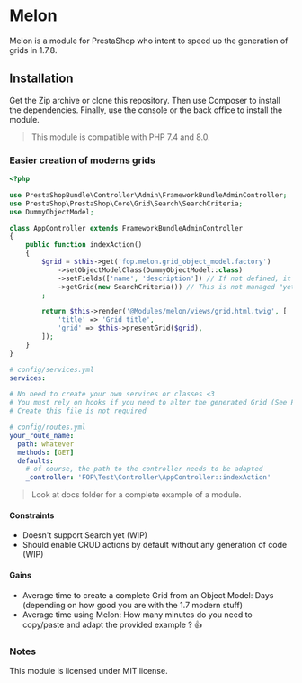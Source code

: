 # Melon

Melon is a module for PrestaShop who intent to speed up the generation of grids in 1.7.8.

## Installation

Get the Zip archive or clone this repository.
Then use Composer to install the dependencies.
Finally, use the console or the back office to install the module.

> This module is compatible with PHP 7.4 and 8.0.

### Easier creation of moderns grids

```php
<?php

use PrestaShopBundle\Controller\Admin\FrameworkBundleAdminController;
use PrestaShop\PrestaShop\Core\Grid\Search\SearchCriteria;
use DummyObjectModel;

class AppController extends FrameworkBundleAdminController
{
    public function indexAction()
    {
        $grid = $this->get('fop.melon.grid_object_model.factory')
            ->setObjectModelClass(DummyObjectModel::class)
            ->setFields(['name', 'description']) // If not defined, it will use all the fields
            ->getGrid(new SearchCriteria()) // This is not managed "yet"
        ;

        return $this->render('@Modules/melon/views/grid.html.twig', [
            'title' => 'Grid title',
            'grid' => $this->presentGrid($grid),
        ]);
    }
}
```

```yaml
# config/services.yml
services:

# No need to create your own services or classes <3
# You must rely on hooks if you need to alter the generated Grid (See PrestaShop devdocs)
# Create this file is not required
```

```yaml
# config/routes.yml
your_route_name:
  path: whatever
  methods: [GET]
  defaults:
    # of course, the path to the controller needs to be adapted
    _controller: 'FOP\Test\Controller\AppController::indexAction'
```

> Look at docs folder for a complete example of a module.

#### Constraints

* Doesn't support Search yet (WIP)
* Should enable CRUD actions by default without any generation of code (WIP)

#### Gains

* Average time to create a complete Grid from an Object Model: Days (depending on how good you are with the 1.7 modern stuff)
* Average time using Melon: How many minutes do you need to copy/paste and adapt the provided example ? 👍 

### Notes

This module is licensed under MIT license.
